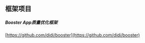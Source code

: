 ##  框架项目  

#####  Booster  App质量优化框架  
[https://github.com/didi/booster](https://github.com/didi/booster)  


